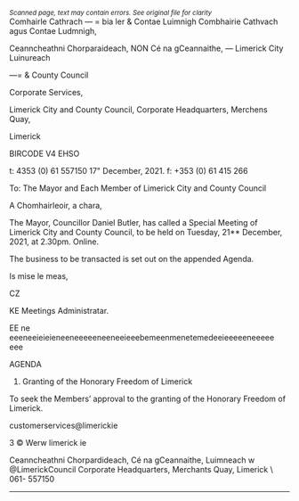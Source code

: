 *<small>Scanned page, text may contain errors. See original file for clarity</small>*  
Comhairle Cathrach — = bia ler
& Contae Luimnigh Combhairie Cathvach agus Contae Ludmnigh,

Ceanncheathni Chorparaideach,
NON Cé na gCeannaithe,
— Limerick City Luinureach

—= & County Council

Corporate Services,

Limerick City and County Council,
Corporate Headquarters,
Merchens Quay,

Limerick

BIRCODE V4 EHSO

t: 4353 (0) 61 557150
17" December, 2021. f: +353 (0) 61 415 266

To: The Mayor and Each Member of Limerick City and County Council

A Chomhairleoir, a chara,

The Mayor, Councillor Daniel Butler, has called a Special Meeting of Limerick City and County
Council, to be held on Tuesday, 21** December, 2021, at 2.30pm. Online.

The business to be transacted is set out on the appended Agenda.

Is mise le meas,

CZ

KE
Meetings Administratar.

EE ne eeeneeieieieneeneeeeeneeneeieeebemeenmenetemedeeieeeeeneeeee eee

AGENDA

1. Granting of the Honorary Freedom of Limerick

To seek the Members’ approval to the granting of the Honorary Freedom of Limerick.

 customerservices@limerickie

3 © Werw limerick ie

Ceanncheathni Chorpardideach, Cé na gCeannaithe, Luimneach w @LimerickCouncil
Corporate Headquarters, Merchants Quay, Limerick \ 061- 557150

---
